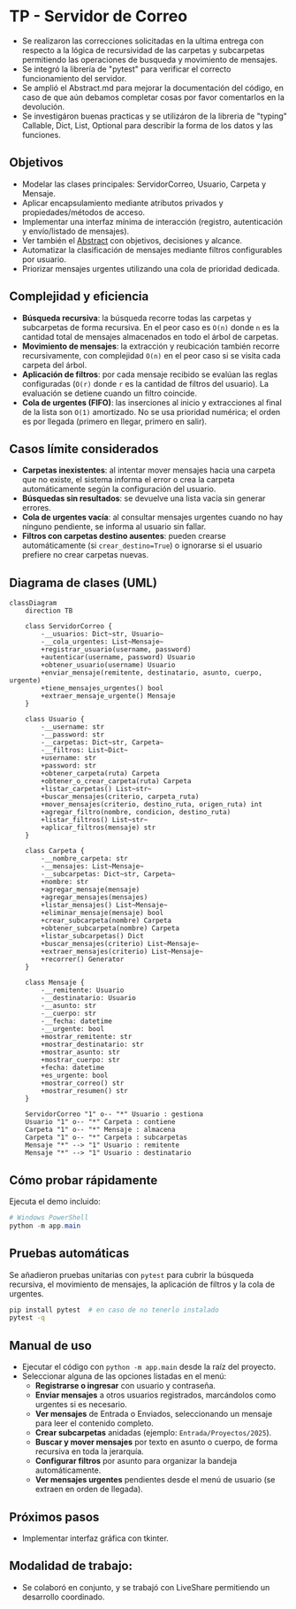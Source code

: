 # TP - Servidor de Correo

- Se realizaron las correcciones solicitadas en la ultima entrega con respecto a la lógica de recursividad de las carpetas y subcarpetas permitiendo las operaciones de busqueda y movimiento de mensajes.
- Se integró la librería de "pytest" para verificar el correcto funcionamiento del servidor.
- Se amplió el Abstract.md para mejorar la documentación del código, en caso de que aún debamos completar cosas por favor comentarlos en la devolución.
- Se investigáron buenas practicas y se utilizáron de la libreria de "typing" Callable, Dict, List, Optional para describir la forma de los datos y las funciones.

## Objetivos

- Modelar las clases principales: ServidorCorreo, Usuario, Carpeta y Mensaje.
- Aplicar encapsulamiento mediante atributos privados y propiedades/métodos de acceso.
- Implementar una interfaz mínima de interacción (registro, autenticación y envío/listado de mensajes).
- Ver también el [Abstract](./docs/abstract.md) con objetivos, decisiones y alcance.
- Automatizar la clasificación de mensajes mediante filtros configurables por usuario.
- Priorizar mensajes urgentes utilizando una cola de prioridad dedicada.

## Complejidad y eficiencia

- **Búsqueda recursiva**: la búsqueda recorre todas las carpetas y subcarpetas de forma recursiva. En el peor caso es `O(n)` donde `n` es la cantidad total de mensajes almacenados en todo el árbol de carpetas.
- **Movimiento de mensajes**: la extracción y reubicación también recorre recursivamente, con complejidad `O(n)` en el peor caso si se visita cada carpeta del árbol.
- **Aplicación de filtros**: por cada mensaje recibido se evalúan las reglas configuradas (`O(r)` donde `r` es la cantidad de filtros del usuario). La evaluación se detiene cuando un filtro coincide.
- **Cola de urgentes (FIFO)**: las inserciones al inicio y extracciones al final de la lista son `O(1)` amortizado. No se usa prioridad numérica; el orden es por llegada (primero en llegar, primero en salir).

## Casos límite considerados

- **Carpetas inexistentes**: al intentar mover mensajes hacia una carpeta que no existe, el sistema informa el error o crea la carpeta automáticamente según la configuración del usuario.
- **Búsquedas sin resultados**: se devuelve una lista vacía sin generar errores.
- **Cola de urgentes vacía**: al consultar mensajes urgentes cuando no hay ninguno pendiente, se informa al usuario sin fallar.
- **Filtros con carpetas destino ausentes**: pueden crearse automáticamente (si `crear_destino=True`) o ignorarse si el usuario prefiere no crear carpetas nuevas.

## Diagrama de clases (UML)

```mermaid
classDiagram
    direction TB

    class ServidorCorreo {
        -__usuarios: Dict~str, Usuario~
        -__cola_urgentes: List~Mensaje~
        +registrar_usuario(username, password)
        +autenticar(username, password) Usuario
        +obtener_usuario(username) Usuario
        +enviar_mensaje(remitente, destinatario, asunto, cuerpo, urgente)
        +tiene_mensajes_urgentes() bool
        +extraer_mensaje_urgente() Mensaje
    }

    class Usuario {
        -__username: str
        -__password: str
        -__carpetas: Dict~str, Carpeta~
        -__filtros: List~Dict~
        +username: str
        +password: str
        +obtener_carpeta(ruta) Carpeta
        +obtener_o_crear_carpeta(ruta) Carpeta
        +listar_carpetas() List~str~
        +buscar_mensajes(criterio, carpeta_ruta)
        +mover_mensajes(criterio, destino_ruta, origen_ruta) int
        +agregar_filtro(nombre, condicion, destino_ruta)
        +listar_filtros() List~str~
        +aplicar_filtros(mensaje) str
    }

    class Carpeta {
        -__nombre_carpeta: str
        -__mensajes: List~Mensaje~
        -__subcarpetas: Dict~str, Carpeta~
        +nombre: str
        +agregar_mensaje(mensaje)
        +agregar_mensajes(mensajes)
        +listar_mensajes() List~Mensaje~
        +eliminar_mensaje(mensaje) bool
        +crear_subcarpeta(nombre) Carpeta
        +obtener_subcarpeta(nombre) Carpeta
        +listar_subcarpetas() Dict
        +buscar_mensajes(criterio) List~Mensaje~
        +extraer_mensajes(criterio) List~Mensaje~
        +recorrer() Generator
    }

    class Mensaje {
        -__remitente: Usuario
        -__destinatario: Usuario
        -__asunto: str
        -__cuerpo: str
        -__fecha: datetime
        -__urgente: bool
        +mostrar_remitente: str
        +mostrar_destinatario: str
        +mostrar_asunto: str
        +mostrar_cuerpo: str
        +fecha: datetime
        +es_urgente: bool
        +mostrar_correo() str
        +mostrar_resumen() str
    }

    ServidorCorreo "1" o-- "*" Usuario : gestiona
    Usuario "1" o-- "*" Carpeta : contiene
    Carpeta "1" o-- "*" Mensaje : almacena
    Carpeta "1" o-- "*" Carpeta : subcarpetas
    Mensaje "*" --> "1" Usuario : remitente
    Mensaje "*" --> "1" Usuario : destinatario
```

## Cómo probar rápidamente

Ejecuta el demo incluido:

```powershell
# Windows PowerShell
python -m app.main
```

## Pruebas automáticas

Se añadieron pruebas unitarias con `pytest` para cubrir la búsqueda recursiva, el movimiento de mensajes, la aplicación de filtros y la cola de urgentes.

```bash
pip install pytest  # en caso de no tenerlo instalado
pytest -q
```

## Manual de uso

- Ejecutar el código con `python -m app.main` desde la raíz del proyecto.
- Seleccionar alguna de las opciones listadas en el menú:
  - **Registrarse o ingresar** con usuario y contraseña.
  - **Enviar mensajes** a otros usuarios registrados, marcándolos como urgentes si es necesario.
  - **Ver mensajes** de Entrada o Enviados, seleccionando un mensaje para leer el contenido completo.
  - **Crear subcarpetas** anidadas (ejemplo: `Entrada/Proyectos/2025`).
  - **Buscar y mover mensajes** por texto en asunto o cuerpo, de forma recursiva en toda la jerarquía.
  - **Configurar filtros** por asunto para organizar la bandeja automáticamente.
  - **Ver mensajes urgentes** pendientes desde el menú de usuario (se extraen en orden de llegada).

## Próximos pasos

- Implementar interfaz gráfica con tkinter.

## Modalidad de trabajo:

- Se colaboró en conjunto, y se trabajó con LiveShare permitiendo un desarrollo coordinado.
